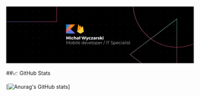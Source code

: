 
[![Header](https://raw.githubusercontent.com/RedC4ke/Redc4ke/main/Banner.png "Header")](https://www.linkedin.com/in/micha%C5%82-wyczarski/)

##📈 GitHub Stats

[![Anurag's GitHub stats](https://github-readme-stats.vercel.app/api?username=Redc4ke)]

